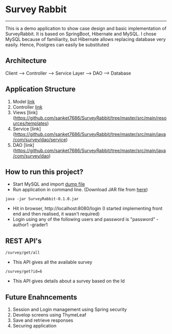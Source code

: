 # Survey Rabbit
-------------
This is a demo application to show case design and basic implementation of SurveyRabbit. It is based on SpringBoot, Hibernate and MySQL. 
I chose MySQL because of familiarity, but Hibernate allows replacing database very easily. Hence, Postgres can easily be substituted

## Architecture
Client --> Controller --> Service Layer --> DAO --> Database

## Application Structure
1. Model [link](https://github.com/sanket7686/SurveyRabbit/tree/master/src/main/java/com/survey/model)
2. Controller [link](https://github.com/sanket7686/SurveyRabbit/tree/master/src/main/java/com/survey/controller)
3. Views [link] (https://github.com/sanket7686/SurveyRabbit/tree/master/src/main/resources/templates)
4. Service [link] (https://github.com/sanket7686/SurveyRabbit/tree/master/src/main/java/com/survey/dao/service)
5. DAO [link] (https://github.com/sanket7686/SurveyRabbit/tree/master/src/main/java/com/survey/dao)

## How to run this project?
+ Start MySQL and import [dump file](https://github.com/sanket7686/SurveyRabbit/blob/master/SurveyRabbitDump.sql) 
+ Run application in command line. (Download JAR file from [here](https://github.com/sanket7686/SurveyRabbit/blob/master/SurveyRabbit-0.1.0.jar))
```
java -jar SurveyRabbit-0.1.0.jar
```
+ Hit in browser, http://localhost:8080/login (I started implementing front end and then realised, it wasn't required)
+ Login using any of the following users and password is "password"
  -author1
  -grader1


## REST API's
```
/survey/get/all
```
+ This API gives all the available survey
```
/survey/get?id=6
```
+ This API gives details about a survey based on the Id

## Future Enahncements
1. Session and Login management using Spring security
2. Develop screens using ThymeLeaf
3. Save and retrieve responses
4. Securing application




